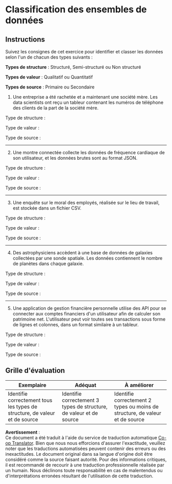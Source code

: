 <!--
CO_OP_TRANSLATOR_METADATA:
{
  "original_hash": "2e5cacb967c1e9dfd07809bfc441a0b4",
  "translation_date": "2025-08-24T12:42:03+00:00",
  "source_file": "1-Introduction/03-defining-data/assignment.md",
  "language_code": "fr"
}
-->
# Classification des ensembles de données

## Instructions

Suivez les consignes de cet exercice pour identifier et classer les données selon l'un de chacun des types suivants :

**Types de structure** : Structuré, Semi-structuré ou Non structuré

**Types de valeur** : Qualitatif ou Quantitatif 

**Types de source** : Primaire ou Secondaire

1. Une entreprise a été rachetée et a maintenant une société mère. Les data scientists ont reçu un tableur contenant les numéros de téléphone des clients de la part de la société mère.

Type de structure :

Type de valeur : 

Type de source : 

---

2. Une montre connectée collecte les données de fréquence cardiaque de son utilisateur, et les données brutes sont au format JSON.

Type de structure :

Type de valeur : 

Type de source : 

---

3. Une enquête sur le moral des employés, réalisée sur le lieu de travail, est stockée dans un fichier CSV.

Type de structure :

Type de valeur : 

Type de source : 

---

4. Des astrophysiciens accèdent à une base de données de galaxies collectées par une sonde spatiale. Les données contiennent le nombre de planètes dans chaque galaxie.

Type de structure :

Type de valeur : 

Type de source : 

---

5. Une application de gestion financière personnelle utilise des API pour se connecter aux comptes financiers d'un utilisateur afin de calculer son patrimoine net. L'utilisateur peut voir toutes ses transactions sous forme de lignes et colonnes, dans un format similaire à un tableur.

Type de structure :

Type de valeur : 

Type de source : 

## Grille d'évaluation

Exemplaire | Adéquat | À améliorer
--- | --- | -- |
Identifie correctement tous les types de structure, de valeur et de source | Identifie correctement 3 types de structure, de valeur et de source | Identifie correctement 2 types ou moins de structure, de valeur et de source |

**Avertissement** :  
Ce document a été traduit à l'aide du service de traduction automatique [Co-op Translator](https://github.com/Azure/co-op-translator). Bien que nous nous efforcions d'assurer l'exactitude, veuillez noter que les traductions automatisées peuvent contenir des erreurs ou des inexactitudes. Le document original dans sa langue d'origine doit être considéré comme la source faisant autorité. Pour des informations critiques, il est recommandé de recourir à une traduction professionnelle réalisée par un humain. Nous déclinons toute responsabilité en cas de malentendus ou d'interprétations erronées résultant de l'utilisation de cette traduction.